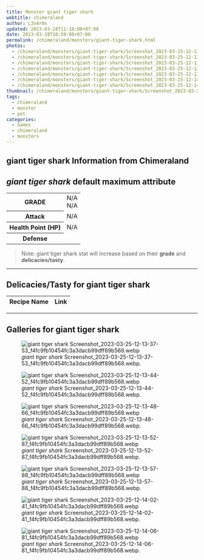 ```yaml
---
title: Monster giant tiger shark
webtitle: chimeraland
author: L3n4r0x
updated: 2023-03-28T11:10:08+07:00
date: 2023-03-28T10:59:08+07:00
permalink: /chimeraland/monsters/giant-tiger-shark.html
photos:
  - /chimeraland/monsters/giant-tiger-shark/Screenshot_2023-03-25-12-13-37-53_f4fc9fb10454fc3a3dacb99dff89b568.webp
  - /chimeraland/monsters/giant-tiger-shark/Screenshot_2023-03-25-12-13-44-52_f4fc9fb10454fc3a3dacb99dff89b568.webp
  - /chimeraland/monsters/giant-tiger-shark/Screenshot_2023-03-25-12-13-48-66_f4fc9fb10454fc3a3dacb99dff89b568.webp
  - /chimeraland/monsters/giant-tiger-shark/Screenshot_2023-03-25-12-13-52-87_f4fc9fb10454fc3a3dacb99dff89b568.webp
  - /chimeraland/monsters/giant-tiger-shark/Screenshot_2023-03-25-12-13-57-88_f4fc9fb10454fc3a3dacb99dff89b568.webp
  - /chimeraland/monsters/giant-tiger-shark/Screenshot_2023-03-25-12-14-02-41_f4fc9fb10454fc3a3dacb99dff89b568.webp
  - /chimeraland/monsters/giant-tiger-shark/Screenshot_2023-03-25-12-14-06-81_f4fc9fb10454fc3a3dacb99dff89b568.webp
thumbnail: /chimeraland/monsters/giant-tiger-shark/Screenshot_2023-03-25-12-13-37-53_f4fc9fb10454fc3a3dacb99dff89b568.webp
tags:
  - chimeraland
  - monster
  - pet
categories:
  - Games
  - chimeraland
  - monsters
---
```


<link
  rel="stylesheet"
  href="https://rawcdn.githack.com/dimaslanjaka/Web-Manajemen/870a349/css/bootstrap-5-3-0-alpha3-wrapper.css"
/>
<section id="bootstrap-wrapper">
  <div data-bs-theme="dark">
    <h2>giant tiger shark Information from Chimeraland</h2>
    <h2 id="attribute"><i>giant tiger shark</i> default maximum attribute</h2>
    <div class="row">
      <div class="col mb-2">
        <div class="card">
          <div class="card-body">
            <table>
              <tr>
                <th>GRADE</th>
                <td>N/A <br />N/A</td>
              </tr>
              <tr>
                <th>Attack</th>
                <td>N/A</td>
              </tr>
              <tr>
                <th>Health Point (HP)</th>
                <td>N/A</td>
              </tr>
              <tr>
                <th>Defense</th>
                <td></td>
              </tr>
            </table>
          </div>
        </div>
      </div>
    </div>
    <blockquote class="bd-callout bd-callout-warning">
      Note: giant tiger shark stat will increase based on their <b>grade</b> and
      <b>delicacies/tasty</b>.
    </blockquote>
    <hr />
    <h2 id="delicacies">Delicacies/Tasty for giant tiger shark</h2>
    <div class="card">
      <div class="card-body">
        <div class="table-responsive">
          <table class="table table-striped">
            <thead>
              <tr>
                <th>Recipe Name</th>
                <th>Link</th>
              </tr>
            </thead>
            <tbody></tbody>
          </table>
        </div>
      </div>
    </div>
    <hr />
    <div id="gallery">
      <h2>Galleries for giant tiger shark</h2>
      <div class="row">
        <div class="col-lg-6 col-12">
          <figure>
            <img
              src="https://www.webmanajemen.com/chimeraland/monsters/giant-tiger-shark/Screenshot_2023-03-25-12-13-37-53_f4fc9fb10454fc3a3dacb99dff89b568.webp"
              alt="giant tiger shark Screenshot_2023-03-25-12-13-37-53_f4fc9fb10454fc3a3dacb99dff89b568.webp"
            />
            <figcaption style="word-wrap: break-word">
              <i>giant tiger shark</i>
              Screenshot_2023-03-25-12-13-37-53_f4fc9fb10454fc3a3dacb99dff89b568.webp.
            </figcaption>
          </figure>
        </div>
        <div class="col-lg-6 col-12">
          <figure>
            <img
              src="https://www.webmanajemen.com/chimeraland/monsters/giant-tiger-shark/Screenshot_2023-03-25-12-13-44-52_f4fc9fb10454fc3a3dacb99dff89b568.webp"
              alt="giant tiger shark Screenshot_2023-03-25-12-13-44-52_f4fc9fb10454fc3a3dacb99dff89b568.webp"
            />
            <figcaption style="word-wrap: break-word">
              <i>giant tiger shark</i>
              Screenshot_2023-03-25-12-13-44-52_f4fc9fb10454fc3a3dacb99dff89b568.webp.
            </figcaption>
          </figure>
        </div>
        <div class="col-lg-6 col-12">
          <figure>
            <img
              src="https://www.webmanajemen.com/chimeraland/monsters/giant-tiger-shark/Screenshot_2023-03-25-12-13-48-66_f4fc9fb10454fc3a3dacb99dff89b568.webp"
              alt="giant tiger shark Screenshot_2023-03-25-12-13-48-66_f4fc9fb10454fc3a3dacb99dff89b568.webp"
            />
            <figcaption style="word-wrap: break-word">
              <i>giant tiger shark</i>
              Screenshot_2023-03-25-12-13-48-66_f4fc9fb10454fc3a3dacb99dff89b568.webp.
            </figcaption>
          </figure>
        </div>
        <div class="col-lg-6 col-12">
          <figure>
            <img
              src="https://www.webmanajemen.com/chimeraland/monsters/giant-tiger-shark/Screenshot_2023-03-25-12-13-52-87_f4fc9fb10454fc3a3dacb99dff89b568.webp"
              alt="giant tiger shark Screenshot_2023-03-25-12-13-52-87_f4fc9fb10454fc3a3dacb99dff89b568.webp"
            />
            <figcaption style="word-wrap: break-word">
              <i>giant tiger shark</i>
              Screenshot_2023-03-25-12-13-52-87_f4fc9fb10454fc3a3dacb99dff89b568.webp.
            </figcaption>
          </figure>
        </div>
        <div class="col-lg-6 col-12">
          <figure>
            <img
              src="https://www.webmanajemen.com/chimeraland/monsters/giant-tiger-shark/Screenshot_2023-03-25-12-13-57-88_f4fc9fb10454fc3a3dacb99dff89b568.webp"
              alt="giant tiger shark Screenshot_2023-03-25-12-13-57-88_f4fc9fb10454fc3a3dacb99dff89b568.webp"
            />
            <figcaption style="word-wrap: break-word">
              <i>giant tiger shark</i>
              Screenshot_2023-03-25-12-13-57-88_f4fc9fb10454fc3a3dacb99dff89b568.webp.
            </figcaption>
          </figure>
        </div>
        <div class="col-lg-6 col-12">
          <figure>
            <img
              src="https://www.webmanajemen.com/chimeraland/monsters/giant-tiger-shark/Screenshot_2023-03-25-12-14-02-41_f4fc9fb10454fc3a3dacb99dff89b568.webp"
              alt="giant tiger shark Screenshot_2023-03-25-12-14-02-41_f4fc9fb10454fc3a3dacb99dff89b568.webp"
            />
            <figcaption style="word-wrap: break-word">
              <i>giant tiger shark</i>
              Screenshot_2023-03-25-12-14-02-41_f4fc9fb10454fc3a3dacb99dff89b568.webp.
            </figcaption>
          </figure>
        </div>
        <div class="col-lg-6 col-12">
          <figure>
            <img
              src="https://www.webmanajemen.com/chimeraland/monsters/giant-tiger-shark/Screenshot_2023-03-25-12-14-06-81_f4fc9fb10454fc3a3dacb99dff89b568.webp"
              alt="giant tiger shark Screenshot_2023-03-25-12-14-06-81_f4fc9fb10454fc3a3dacb99dff89b568.webp"
            />
            <figcaption style="word-wrap: break-word">
              <i>giant tiger shark</i>
              Screenshot_2023-03-25-12-14-06-81_f4fc9fb10454fc3a3dacb99dff89b568.webp.
            </figcaption>
          </figure>
        </div>
      </div>
    </div>
  </div>
</section>